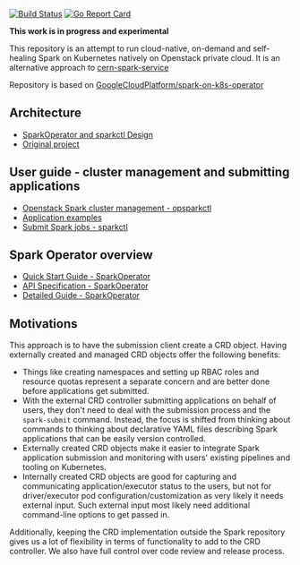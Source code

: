 [![Build Status](https://travis-ci.org/GoogleCloudPlatform/spark-on-k8s-operator.svg?branch=master)](https://travis-ci.org/GoogleCloudPlatform/spark-on-k8s-operator.svg?branch=master)
[![Go Report Card](https://goreportcard.com/badge/github.com/GoogleCloudPlatform/spark-on-k8s-operator)](https://goreportcard.com/report/github.com/GoogleCloudPlatform/spark-on-k8s-operator)

**This work is in progress and experimental**

This repository is an attempt to run cloud-native, on-demand and self-healing Spark on Kubernetes natively on Openstack private cloud.
It is an alternative approach to [cern-spark-service](https://pypi.org/project/cern-spark-service/)

Repository is based on [GoogleCloudPlatform/spark-on-k8s-operator](https://github.com/GoogleCloudPlatform/spark-on-k8s-operator)

## Architecture

* [SparkOperator and sparkctl Design](docs/design.md)
* [Original project](https://github.com/GoogleCloudPlatform/spark-on-k8s-operator)

## User guide - cluster management and submitting applications

* [Openstack Spark cluster management - opsparkctl](cmd/README.md)
* [Application examples](examples)
* [Submit Spark jobs - sparkctl](sparkctl/README.md)

## Spark Operator overview

* [Quick Start Guide - SparkOperator](docs/quick-start-guide.md)
* [API Specification - SparkOperator](docs/api.md) 
* [Detailed Guide - SparkOperator ](docs/user-guide.md)

## Motivations

This approach is to have the submission client create a CRD object. Having externally 
created and managed CRD objects offer the following benefits:
* Things like creating namespaces and setting up RBAC roles and resource quotas represent a separate concern and are better 
done before applications get submitted.
* With the external CRD controller submitting applications on behalf of users, they don't need to deal with the submission 
process and the `spark-submit` command. Instead, the focus is shifted from thinking about commands to thinking about declarative 
YAML files describing Spark applications that can be easily version controlled. 
* Externally created CRD objects make it easier to integrate Spark application submission and monitoring with users' existing 
pipelines and tooling on Kubernetes.
* Internally created CRD objects are good for capturing and communicating application/executor status to the users, but not 
for driver/executor pod configuration/customization as very likely it needs external input. Such external input most likely 
need additional command-line options to get passed in.

Additionally, keeping the CRD implementation outside the Spark repository gives us a lot of flexibility in terms of 
functionality to add to the CRD controller. We also have full control over code review and release process.
